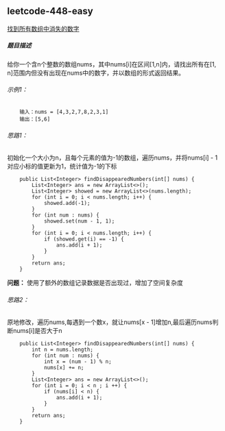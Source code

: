 ## leetcode-448-easy

[找到所有数组中消失的数字](https://leetcode.cn/problems/find-all-numbers-disappeared-in-an-array/description/)

##### 题目描述

给你一个含n个整数的数组nums，其中nums[i]在区间[1,n]内，请找出所有在[1, n]范围内但没有出现在nums中的数字，并以数组的形式返回结果。

###### 示例1：
```
    输入：nums = [4,3,2,7,8,2,3,1]
    输出：[5,6]
```

###### 思路1：

初始化一个大小为n，且每个元素的值为-1的数组，遍历nums，并将nums[i] - 1对应小标的值更新为1，统计值为-1的下标
```
	public List<Integer> findDisappearedNumbers(int[] nums) {
		List<Integer> ans = new ArrayList<>();
		List<Integer> showed = new ArrayList<>(nums.length);
		for (int i = 0; i < nums.length; i++) {
			showed.add(-1);
		}
		for (int num : nums) {
			showed.set(num - 1, 1);
		}
		for (int i = 0; i < nums.length; i++) {
			if (showed.get(i) == -1) {
				ans.add(i + 1);
			}
		}
		return ans;
	}
```

**问题：**
使用了额外的数组记录数据是否出现过，增加了空间复杂度

###### 思路2：

原地修改，遍历nums,每遇到一个数x，就让nums[x - 1]增加n,最后遍历nums判断nums[i]是否大于n
```
    public List<Integer> findDisappearedNumbers(int[] nums) {
        int n = nums.length;
        for (int num : nums) {
            int x = (num - 1) % n;
            nums[x] += n;
        }
        List<Integer> ans = new ArrayList<>();
        for (int i = 0; i < n ; i ++) {
            if (nums[i] < n) {
                ans.add(i + 1);
            }
        }
        return ans;
	}
```
